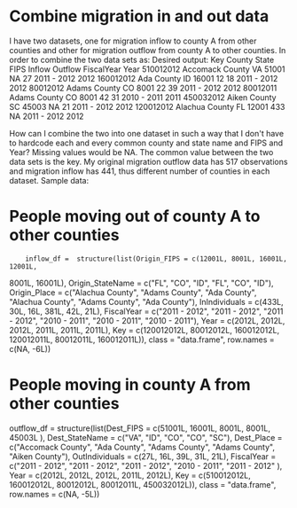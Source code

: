 
# Combine migration in and out data

I have two datasets, one for migration inflow to county A from other counties and other for migration outflow from county A to other counties. In order to combine the two data sets as:
Desired output:
Key         County          State   FIPS    Inflow  Outflow FiscalYear  Year
510012012   Accomack County VA      51001   NA      27      2011 - 2012 2012
160012012   Ada County      ID      16001   12      18      2011 - 2012 2012
80012012    Adams County    CO      8001    22      39      2011 - 2012 2012
80012011    Adams County    CO      8001    42      31      2010 - 2011 2011
450032012   Aiken County    SC      45003   NA      21      2011 - 2012 2012
120012012   Alachua County  FL      12001   433     NA      2011 - 2012 2012

How can I combine the two into one dataset in such a way that I don't have to hardcode each and every common county and state name and FIPS and Year? Missing values would be NA.
The common value between the two data sets is the key.
My original migration outflow data has 517 observations and migration inflow has 441, thus different number of counties in each dataset.
Sample data:
# People moving out of county A to other counties
        inflow_df =  structure(list(Origin_FIPS = c(12001L, 8001L, 16001L, 12001L, 
8001L, 16001L), Origin_StateName = c("FL", "CO", "ID", "FL", 
"CO", "ID"), Origin_Place = c("Alachua County", "Adams County", 
"Ada County", "Alachua County", "Adams County", "Ada County"), 
    InIndividuals = c(433L, 30L, 16L, 381L, 42L, 21L), FiscalYear = c("2011 - 2012", 
    "2011 - 2012", "2011 - 2012", "2010 - 2011", "2010 - 2011", 
    "2010 - 2011"), Year = c(2012L, 2012L, 2012L, 2011L, 2011L, 
    2011L), Key = c(120012012L, 80012012L, 160012012L, 120012011L, 
    80012011L, 160012011L)), class = "data.frame", row.names = c(NA, 
-6L))
        
# People moving in county A from other counties
  outflow_df =  structure(list(Dest_FIPS = c(51001L, 16001L, 8001L, 8001L, 45003L
    ), Dest_StateName = c("VA", "ID", "CO", "CO", "SC"), Dest_Place = c("Accomack County", 
    "Ada County", "Adams County", "Adams County", "Aiken County"), 
        OutIndividuals = c(27L, 16L, 39L, 31L, 21L), FiscalYear = c("2011 - 2012", 
        "2011 - 2012", "2011 - 2012", "2010 - 2011", "2011 - 2012"
        ), Year = c(2012L, 2012L, 2012L, 2011L, 2012L), Key = c(510012012L, 
        160012012L, 80012012L, 80012011L, 450032012L)), class = "data.frame", row.names = c(NA, 
    -5L))


        